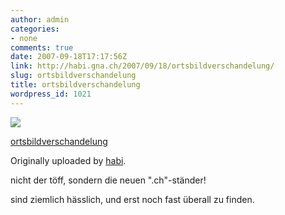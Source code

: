 ```yaml
---
author: admin
categories:
- none
comments: true
date: 2007-09-18T17:17:56Z
link: http://habi.gna.ch/2007/09/18/ortsbildverschandelung/
slug: ortsbildverschandelung
title: ortsbildverschandelung
wordpress_id: 1021
---
```


[![](http://farm2.static.flickr.com/1022/1403325280_5e9f731b14_m.jpg)](http://www.flickr.com/photos/habi/1403325280/)
   

 
  [ortsbildverschandelung](http://www.flickr.com/photos/habi/1403325280/)
    

  Originally uploaded by [habi](http://www.flickr.com/people/habi/).
 



nicht der töff, sondern die neuen ".ch"-ständer!  

sind ziemlich hässlich, und erst noch fast überall zu finden.
  

